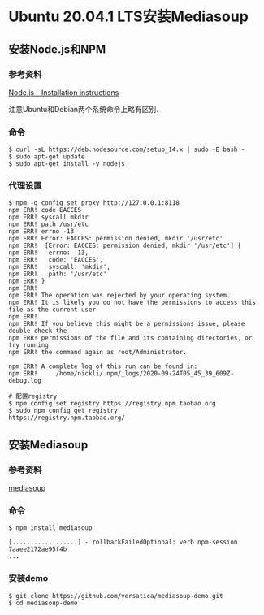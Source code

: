 # Ubuntu 20.04.1 LTS安装Mediasoup

## 安装Node.js和NPM
### 参考资料
[Node.js - Installation instructions](https://github.com/nodesource/distributions/blob/master/README.md)

注意Ubuntu和Debian两个系统命令上略有区别.

### 命令
```
$ curl -sL https://deb.nodesource.com/setup_14.x | sudo -E bash -
$ sudo apt-get update
$ sudo apt-get install -y nodejs
```

### 代理设置
```
$ npm -g config set proxy http://127.0.0.1:8118
npm ERR! code EACCES
npm ERR! syscall mkdir
npm ERR! path /usr/etc
npm ERR! errno -13
npm ERR! Error: EACCES: permission denied, mkdir '/usr/etc'
npm ERR!  [Error: EACCES: permission denied, mkdir '/usr/etc'] {
npm ERR!   errno: -13,
npm ERR!   code: 'EACCES',
npm ERR!   syscall: 'mkdir',
npm ERR!   path: '/usr/etc'
npm ERR! }
npm ERR! 
npm ERR! The operation was rejected by your operating system.
npm ERR! It is likely you do not have the permissions to access this file as the current user
npm ERR! 
npm ERR! If you believe this might be a permissions issue, please double-check the
npm ERR! permissions of the file and its containing directories, or try running
npm ERR! the command again as root/Administrator.

npm ERR! A complete log of this run can be found in:
npm ERR!     /home/nickli/.npm/_logs/2020-09-24T05_45_39_609Z-debug.log

# 配置registry
$ npm config set registry https://registry.npm.taobao.org
$ sudo npm config get registry
https://registry.npm.taobao.org/
```

## 安装Mediasoup
### 参考资料
[mediasoup](https://mediasoup.org/)

### 命令
```
$ npm install mediasoup

[..................] - rollbackFailedOptional: verb npm-session 7aaee2172ae95f4b
...

```

### 安装demo
```
$ git clone https://github.com/versatica/mediasoup-demo.git
$ cd mediasoup-demo
```